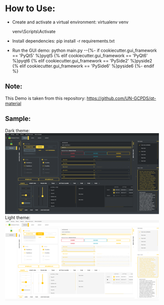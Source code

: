 How to Use:
===========

* Create and activate a virtual environment:
    virtualenv venv
    
    venv\Scripts\Activate

* Install dependencies:
	pip install -r requirements.txt
	
* Run the GUI demo:
	python main.py --{%- if cookiecutter.gui_framework == 'PyQt5' %}pyqt5
{% elif cookiecutter.gui_framework == 'PyQt6' %}pyqt6
{% elif cookiecutter.gui_framework == 'PySide2' %}pyside2
{% elif cookiecutter.gui_framework == 'PySide6' %}pyside6
{%- endif %}
    
    
Note:
----
This Demo is taken from this repository: 
https://github.com/UN-GCPDS/qt-material


Sample:
----
Dark theme:
![dark](https://github.com/UN-GCPDS/qt-material/raw/master/docs/source/notebooks/_images/dark.gif)
Light theme:
![light](https://github.com/UN-GCPDS/qt-material/raw/master/docs/source/notebooks/_images/light.gif)
